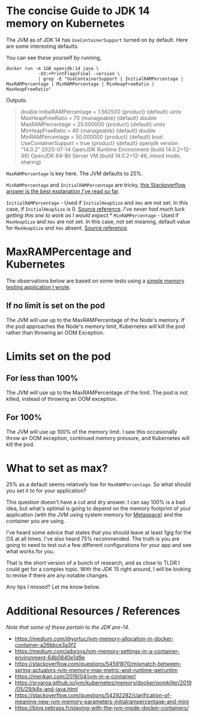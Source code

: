 # The concise Guide to JDK 14 memory on Kubernetes

The JVM as of JDK 14 has `UseContainerSupport` turned on by default. Here are some interesting defaults.

You can see these yourself by running,

```
docker run -m 1GB openjdk:14 java \
            -XX:+PrintFlagsFinal -version \
            | grep -E "UseContainerSupport | InitialRAMPercentage | MaxRAMPercentage | MinRAMPercentage | MinHeapFreeRatio | MaxHeapFreeRatio"
```

Outputs:

>    double InitialRAMPercentage                     = 1.562500                                  {product} {default}
      uintx MaxHeapFreeRatio                         = 70                                     {manageable} {default}
     double MaxRAMPercentage                         = 25.000000                                 {product} {default}
      uintx MinHeapFreeRatio                         = 40                                     {manageable} {default}
     double MinRAMPercentage                         = 50.000000                                 {product} {default}
       bool UseContainerSupport                      = true                                      {product} {default}
  openjdk version "14.0.2" 2020-07-14
  OpenJDK Runtime Environment (build 14.0.2+12-46)
  OpenJDK 64-Bit Server VM (build 14.0.2+12-46, mixed mode, sharing)


`MaxRAMPercentage` is key here. The JVM defaults to 25%.

`MinRAMPercentage` and `InitialRAMPercentage` are tricky, [this Stackoverflow answer is the best explanation I've read so far](https://stackoverflow.com/a/54297753). 
 
`InitialRAMPercentage` - Used if `InitialHeapSize` and `Xms` are not set. In this case, if `InitialHeapSize` is 0. [Source reference](http://hg.openjdk.java.net/jdk-updates/jdk11u/file/a7f53869e42b/src/hotspot/share/runtime/arguments.cpp#l1816). *I've never had much luck getting this one to work as I would expect.**
`MinRAMPercentage` - Used if `MaxHeapSize` and `Xmx` are not set. In this case, not set meaning, default value for `MaxHeapSize` and `Xmx` absent. [Source reference](http://hg.openjdk.java.net/jdk-updates/jdk11u/file/a7f53869e42b/src/hotspot/share/runtime/arguments.cpp#l1750).

# MaxRAMPercentage and Kubernetes

The observations below are based on some tests using a [simple memory testing application I wrote](https://github.com/JamesMcMahon/spring-boot-memory-test).

## If no limit is set on the pod

The JVM will use up to the MaxRAMPercentage of the Node's memory. If the pod approaches the Node's memory limit, Kubernetes will kill the pod rather than throwing an OOM Exception.

# Limits set on the pod

## For less than 100%

The JVM will use up to the MaxRAMPercentage of the limit. The pod is not killed, instead of throwing an OOM exception.

## For 100%

The JVM will use up 100% of the memory limit. I saw this occasionally throw an OOM exception, continued memory pressure, and Kubernetes will kill the pod.

# What to set as max?

25% as a default seems relatively low for `MaxRAMPercentage`. So what should you set it to for your application?

This question doesn't have a cut and dry answer. I can say 100% is a bad idea, but what's optimal is going to depend on the memory footprint of your application (with the JVM using system memory for [Metaspace](https://www.baeldung.com/java-permgen-metaspace)) and the container you are using.

I've heard some advice that states that you should leave at least 1gig for the OS at all times. I've also heard 75% recommended. The truth is you are going to need to test out a few different configurations for your app and see what works for you.

That is the short version of a bunch of research, and as close to TLDR I could get for a complex topic. With the JDK 15 right around, I will be looking to revise if there are any notable changes.

Any tips I missed? Let me know below. 

# Additional Resources / References

*Note that some of these pertain to the JDK pre-14.*

* https://medium.com/@yortuc/jvm-memory-allocation-in-docker-container-a26bbce3a3f2
* https://medium.com/adorsys/jvm-memory-settings-in-a-container-environment-64b0840e1d9e
* https://stackoverflow.com/questions/54591870/mismatch-between-spring-actuators-jvm-memory-max-metric-and-runtime-getruntim
* https://merikan.com/2019/04/jvm-in-a-container/
* https://srvaroa.github.io/jvm/kubernetes/memory/docker/oomkiller/2019/05/29/k8s-and-java.html
* https://stackoverflow.com/questions/54292282/clarification-of-meaning-new-jvm-memory-parameters-initialrampercentage-and-minr
* https://blog.nebrass.fr/playing-with-the-jvm-inside-docker-containers/